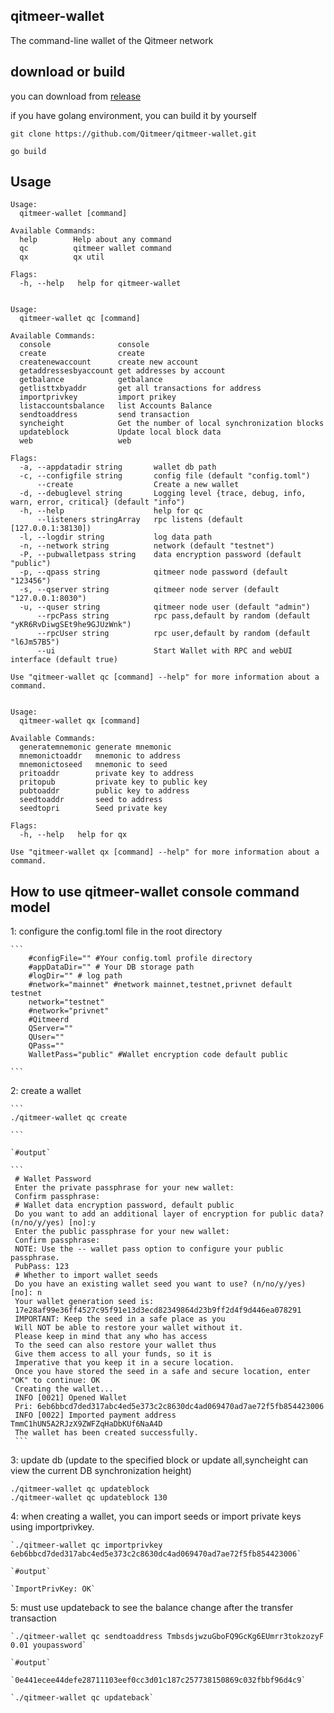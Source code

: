 ## qitmeer-wallet
The command-line wallet of the Qitmeer network


## download or build

you can download from [release](https://github.com/Qitmeer/qitmeer-wallet/releases)

if you have golang environment, you can build it by yourself

```
git clone https://github.com/Qitmeer/qitmeer-wallet.git

go build

```

## Usage

```
Usage:
  qitmeer-wallet [command]

Available Commands:
  help        Help about any command
  qc          qitmeer wallet command
  qx          qx util

Flags:
  -h, --help   help for qitmeer-wallet


Usage:
  qitmeer-wallet qc [command]

Available Commands:
  console               console
  create                create
  createnewaccount      create new account
  getaddressesbyaccount get addresses by account
  getbalance            getbalance
  getlisttxbyaddr       get all transactions for address
  importprivkey         import prikey
  listaccountsbalance   list Accounts Balance
  sendtoaddress         send transaction
  syncheight            Get the number of local synchronization blocks
  updateblock           Update local block data
  web                   web

Flags:
  -a, --appdatadir string       wallet db path
  -c, --configfile string       config file (default "config.toml")
      --create                  Create a new wallet
  -d, --debuglevel string       Logging level {trace, debug, info, warn, error, critical} (default "info")
  -h, --help                    help for qc
      --listeners stringArray   rpc listens (default [127.0.0.1:38130])
  -l, --logdir string           log data path
  -n, --network string          network (default "testnet")
  -P, --pubwalletpass string    data encryption password (default "public")
  -p, --qpass string            qitmeer node password (default "123456")
  -s, --qserver string          qitmeer node server (default "127.0.0.1:8030")
  -u, --quser string            qitmeer node user (default "admin")
      --rpcPass string          rpc pass,default by random (default "yKR6RvDiwgSEt9he9GJUzWnk")
      --rpcUser string          rpc user,default by random (default "l6Jm57B5")
      --ui                      Start Wallet with RPC and webUI interface (default true)

Use "qitmeer-wallet qc [command] --help" for more information about a command.


Usage:
  qitmeer-wallet qx [command]

Available Commands:
  generatemnemonic generate mnemonic
  mnemonictoaddr   mnemonic to address
  mnemonictoseed   mnemonic to seed
  pritoaddr        private key to address
  pritopub         private key to public key
  pubtoaddr        public key to address
  seedtoaddr       seed to address
  seedtopri        Seed private key

Flags:
  -h, --help   help for qx

Use "qitmeer-wallet qx [command] --help" for more information about a command.

```

## How to use qitmeer-wallet console command model

1:  configure the config.toml file in the root directory

    ```
        #configFile="" #Your config.toml profile directory
        #appDataDir="" # Your DB storage path
        #logDir="" # log path
        #network="mainnet" #network mainnet,testnet,privnet default testnet
        network="testnet"
        #network="privnet"
        #Qitmeerd
        QServer=""
        QUser=""
        QPass=""
        WalletPass="public" #Wallet encryption code default public
    
    ```

2:  create a  wallet

    ```
    ./qitmeer-wallet qc create 
    
    ```
    
    `#output`
    
    ```
     # Wallet Password
     Enter the private passphrase for your new wallet:
     Confirm passphrase:
     # Wallet data encryption password, default public
     Do you want to add an additional layer of encryption for public data? (n/no/y/yes) [no]:y
     Enter the public passphrase for your new wallet:
     Confirm passphrase:
     NOTE: Use the -- wallet pass option to configure your public passphrase.
     PubPass: 123
     # Whether to import wallet seeds
     Do you have an existing wallet seed you want to use? (n/no/y/yes) [no]: n
     Your wallet generation seed is:
     17e28af99e36ff4527c95f91e13d3ecd82349864d23b9ff2d4f9d446ea078291
     IMPORTANT: Keep the seed in a safe place as you
     Will NOT be able to restore your wallet without it.
     Please keep in mind that any who has access
     To the seed can also restore your wallet thus
     Give them access to all your funds, so it is
     Imperative that you keep it in a secure location.
     Once you have stored the seed in a safe and secure location, enter "OK" to continue: OK
     Creating the wallet...
     INFO [0021] Opened Wallet
     Pri: 6eb6bbcd7ded317abc4ed5e373c2c8630dc4ad069470ad7ae72f5fb854423006
     INFO [0022] Imported payment address TmmC1hUN5A2RJzX9ZWFZqHaDbKUf6NaA4D
     The wallet has been created successfully.
     ```

3:  update db (update to the specified block or update all,syncheight can view the current DB synchronization height)
    
    ./qitmeer-wallet qc updateblock
    ./qitmeer-wallet qc updateblock 130 
    
    
    
4:  when creating a wallet, you can import seeds or import private keys using importprivkey.

    `./qitmeer-wallet qc importprivkey 6eb6bbcd7ded317abc4ed5e373c2c8630dc4ad069470ad7ae72f5fb854423006` 
    
    `#output`
    
    `ImportPrivKey: OK`

    
5:  must use updateback to see the balance change after the transfer transaction

    `./qitmeer-wallet qc sendtoaddress TmbsdsjwzuGboFQ9GcKg6EUmrr3tokzozyF 0.01 youpassword`
    
    `#output`
    
    `0e441ecee44defe28711103eef0cc3d01c187c257738150869c032fbbf96d4c9`

    `./qitmeer-wallet qc updateback`
